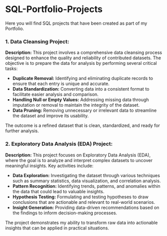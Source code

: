 # SQL-Portfolio-Projects
Here you will find SQL projects that have been created as part of my Portfolio. 


### 1. Data Cleansing Project:
**Description:**
This project involves a comprehensive data cleansing process designed to enhance the quality and reliability of contributed datasets. The objective is to prepare the data for analysis by performing several critical tasks:
- **Duplicate Removal:** Identifying and eliminating duplicate records to ensure that each entry is unique and accurate.
- **Data Standardization:** Converting data into a consistent format to facilitate easier analysis and comparison.
- **Handling Null or Empty Values:** Addressing missing data through imputation or removal to maintain the integrity of the dataset.
- **Data Pruning:** Removing unnecessary or irrelevant data to streamline the dataset and improve its usability.

The outcome is a refined dataset that is clean, standardized, and ready for further analysis.


### 2. Exploratory Data Analysis (EDA) Project:
**Description:**
This project focuses on Exploratory Data Analysis (EDA), where the goal is to analyze and interpret complex datasets to uncover meaningful insights. Key activities include:
- **Data Exploration:** Investigating the dataset through various techniques such as summary statistics, data visualization, and correlation analysis.
- **Pattern Recognition:** Identifying trends, patterns, and anomalies within the data that could lead to valuable insights.
- **Hypothesis Testing:** Formulating and testing hypotheses to draw conclusions that are actionable and relevant to real-world scenarios.
- **Insight Generation:** Providing data-driven recommendations based on the findings to inform decision-making processes.

The project demonstrates my ability to transform raw data into actionable insights that can be applied in practical situations.
